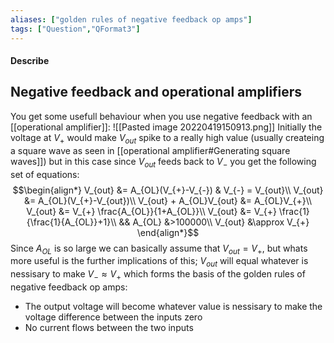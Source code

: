 ```yaml
---
aliases: ["golden rules of negative feedback op amps"]
tags: ["Question","QFormat3"]
---
```


#### Describe
## Negative feedback and operational amplifiers

You get some usefull behaviour when you use negative feedback with an [[operational amplifier]]:
![[Pasted image 20220419150913.png]]
Initially the voltage at $V_{+}$ would make $V_{out}$ spike to a really high value (usually createing a square wave as seen in [[operational amplifier#Generating square waves]]) but in this case since $V_{out}$ feeds back to $V_{-}$ you get the following set of equations:
$$\begin{align*}
V_{out} &= A_{OL}(V_{+}-V_{-}) & V_{-} = V_{out}\\
V_{out} &= A_{OL}(V_{+}-V_{out})\\
V_{out} + A_{OL}V_{out} &= A_{OL}V_{+}\\
V_{out} &= V_{+} \frac{A_{OL}}{1+A_{OL}}\\
V_{out} &= V_{+} \frac{1}{\frac{1}{A_{OL}}+1}\\
&& A_{OL} &>100000\\
V_{out} &\approx V_{+}
\end{align*}$$
Since $A_{OL}$ is so large we can basically assume that $V_{out}=V_{+}$, but whats more useful is the further implications of this; $V_{out}$ will equal whatever is nessisary to make $V_{-}\approx V_{+}$ which forms the basis of the golden rules of negative feedback op amps:

- The output voltage will become whatever value is nessisary to make the voltage difference between the inputs zero
- No current flows between the two inputs